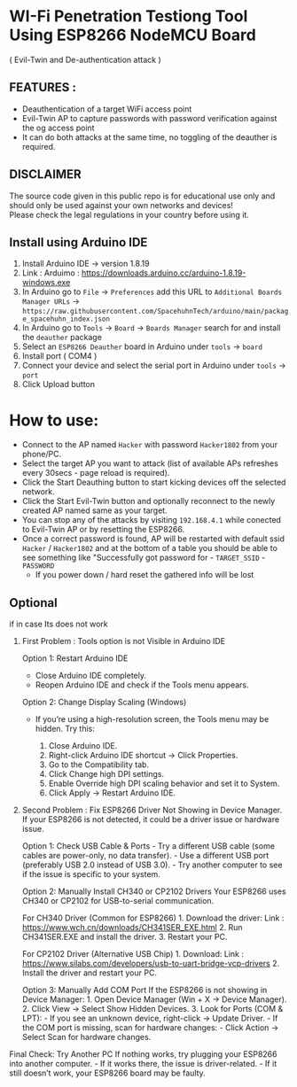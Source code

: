 # WI-Fi Penetration Testiong Tool Using ESP8266 NodeMCU Board 
( Evil-Twin and De-authentication attack ) 

## FEATURES :
* Deauthentication of a target WiFi access point
* Evil-Twin AP to capture passwords with password verification against the og access point
* It can do both attacks at the same time, no toggling of the deauther is required.

## DISCLAIMER
The source code given in this public repo is for educational use only and should only be used against your own networks and devices!<br>
Please check the legal regulations in your country before using it.

## Install using Arduino IDE
1. Install Arduino IDE -> version 1.8.19
2. Link : Arduimo : https://downloads.arduino.cc/arduino-1.8.19-windows.exe 
3. In Arduino go to `File` -> `Preferences` add this URL to `Additional Boards Manager URLs` ->
   `https://raw.githubusercontent.com/SpacehuhnTech/arduino/main/package_spacehuhn_index.json`  
4. In Arduino go to `Tools` -> `Board` -> `Boards Manager` search for and install the `deauther` package 
5. Select an `ESP8266 Deauther` board in Arduino under `tools` -> `board`
6. Install port ( COM4 ) 
7. Connect your device and select the serial port in Arduino under `tools` -> `port`
8. Click Upload button

# How to use:
- Connect to the AP named `Hacker` with password `Hacker1802` from your phone/PC.
- Select the target AP you want to attack (list of available APs refreshes every 30secs - page reload is required).
- Click the Start Deauthing button to start kicking devices off the selected network.
- Click the Start Evil-Twin button and optionally reconnect to the newly created AP named same as your target.
- You can stop any of the attacks by visiting `192.168.4.1` while conected to Evil-Twin AP or by resetting the ESP8266.
- Once a correct password is found, AP will be restarted with default ssid `Hacker` / `Hacker1802` and at the bottom of a table you should be able to see something like "Successfully got password for - `TARGET_SSID` - `PASSWORD`
   - If you power down / hard reset the gathered info will be lost


## Optional 
if in case Its does not work 

1. First Problem : Tools option is not Visible in Arduino IDE

   Option 1: Restart Arduino IDE
      - Close Arduino IDE completely.
      - Reopen Arduino IDE and check if the Tools menu appears.

   Option 2: Change Display Scaling (Windows)
      - If you’re using a high-resolution screen, the Tools menu may be hidden. Try this:

         1. Close Arduino IDE.
         2. Right-click Arduino IDE shortcut → Click Properties.
         3. Go to the Compatibility tab.
         4. Click Change high DPI settings.
         5. Enable Override high DPI scaling behavior and set it to System.
         6. Click Apply → Restart Arduino IDE.

2. Second Problem : Fix ESP8266 Driver Not Showing in Device Manager.
          If your ESP8266 is not detected, it could be a driver issue or hardware issue.

    Option 1: Check USB Cable & Ports
         - Try a different USB cable (some cables are power-only, no data transfer).
         - Use a different USB port (preferably USB 2.0 instead of USB 3.0).
         - Try another computer to see if the issue is specific to your system.

    Option 2: Manually Install CH340 or CP2102 Drivers
     Your ESP8266 uses CH340 or CP2102 for USB-to-serial communication.

   For CH340 Driver (Common for ESP8266)
               1. Download the driver:
                 Link : https://www.wch.cn/downloads/CH341SER_EXE.html
               2. Run CH341SER.EXE and install the driver.
               3. Restart your PC.

    For CP2102 Driver (Alternative USB Chip)
       1. Download:
         Link : https://www.silabs.com/developers/usb-to-uart-bridge-vcp-drivers
       2. Install the driver and restart your PC.

   Option 3: Manually Add COM Port
      If the ESP8266 is not showing in Device Manager:
         1. Open Device Manager (Win + X → Device Manager).
         2. Click View → Select Show Hidden Devices.
         3. Look for Ports (COM & LPT):
                - If you see an unknown device, right-click → Update Driver.
                - If the COM port is missing, scan for hardware changes:
                   - Click Action → Select Scan for hardware changes.

Final Check: Try Another PC
   If nothing works, try plugging your ESP8266 into another computer.
      - If it works there, the issue is driver-related.
      - If it still doesn’t work, your ESP8266 board may be faulty.


           

   
